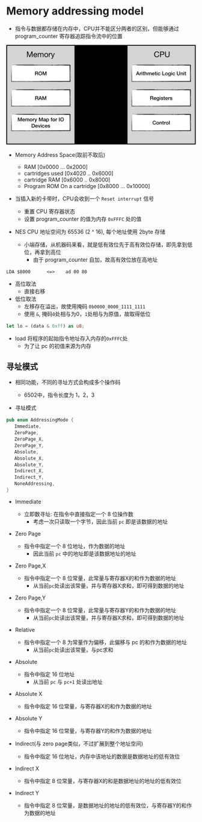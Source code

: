 # Memory addressing model

- 指令与数据都存储在内存中，CPU并不能区分两者的区别，但能够通过 program_counter 寄存器追踪指令流中的位置

![Memory](./img/2022-05-08-09-18-05.png)

- Memory Address Space(取前不取后)
  - RAM [0x0000 … 0x2000] 
  - cartridges used [0x4020 .. 0x6000]
  - cartridge RAM [0x6000 .. 0x8000]
  - Program ROM On a cartridge [0x8000 … 0x10000] 

- 当插入新的卡带时，CPU会收到一个 `Reset interrupt` 信号
  - 重置 CPU 寄存器状态
  - 设置 program_counter 的值为内存 `0xFFFC` 处的值

- NES CPU 地址空间为 65536 (2 ^ 16), 每个地址使用 2byte 存储
  - 小端存储，从机器码来看，就是低有效位先于高有效位存储，即先拿到低位，再拿到高位
    - 由于 program_counter  自加，故高有效位放在高地址

```
LDA $8000      <=>    ad 00 80
```
- 高位取法
  - 直接右移
- 低位取法
  - 左移存在溢出，故使用掩码 `0b0000_0000_1111_1111`
  - 使用 `&`, 掩码`0`处相与为0，`1`处相与为原值，故取得低位

```rust
let lo = (data & 0xff) as u8;
```

- load 将程序的起始指令地址存入内存的`0xFFFC`处
  - 为了让 pc 的初值来源为内存


## 寻址模式

- 相同功能，不同的寻址方式会构成多个操作码
  - 6502中，指令长度为 1，2，3

- 寻址模式

```rust
pub enum AddressingMode {
   Immediate,
   ZeroPage,
   ZeroPage_X,
   ZeroPage_Y,
   Absolute,
   Absolute_X,
   Absolute_Y,
   Indirect_X,
   Indirect_Y,
   NoneAddressing,
}
```

- Immediate
  - 立即数寻址: 在指令中直接指定一个 8 位操作数
    - 考虑一次只读取一个字节，因此当前 `pc` 即是该数据的地址 

- Zero Page
  - 指令中指定一个 8 位地址，作为数据的地址
    - 因此当前 `pc` 中的地址即是该数据地址的地址 

- Zero Page,X
  - 指令中指定一个 8 位常量，此常量与寄存器X的和作为数据的地址
    - 从当前`pc`处读出该常量，并与寄存器X求和，即可得到数据的地址

- Zero Page,Y
  - 指令中指定一个 8 位常量，此常量与寄存器Y的和作为数据的地址
    - 从当前`pc`处读出该常量，并与寄存器X求和，即可得到数据的地址

- Relative
  - 指令中指定一个 8 为常量作为偏移，此偏移与 pc 的和作为数据的地址
    - 从当前`pc`处读出该常量，与pc求和

- Absolute
  - 指令中指定 16 位地址
    - 从当前 `pc` 与 `pc+1` 处读出地址

- Absolute X
  - 指令中指定 16 位常量，与寄存器X的和作为数据的地址

- Absolute Y
  - 指令中指定 16 位常量，与寄存器Y的和作为数据的地址

- Indirect(与 zero page类似，不过扩展到整个地址空间)
  - 指令中指定 16 位地址，内存中该地址的数据是数据地址的低有效位
 
- Indirect X
  - 指令中指定 8 位常量，与寄存器X的和是数据地址的地址的低有效位

- Indirect Y
  - 指令中指定 8 位常量，是数据地址的地址的低有效位，与寄存器Y的和作为数据的地址

